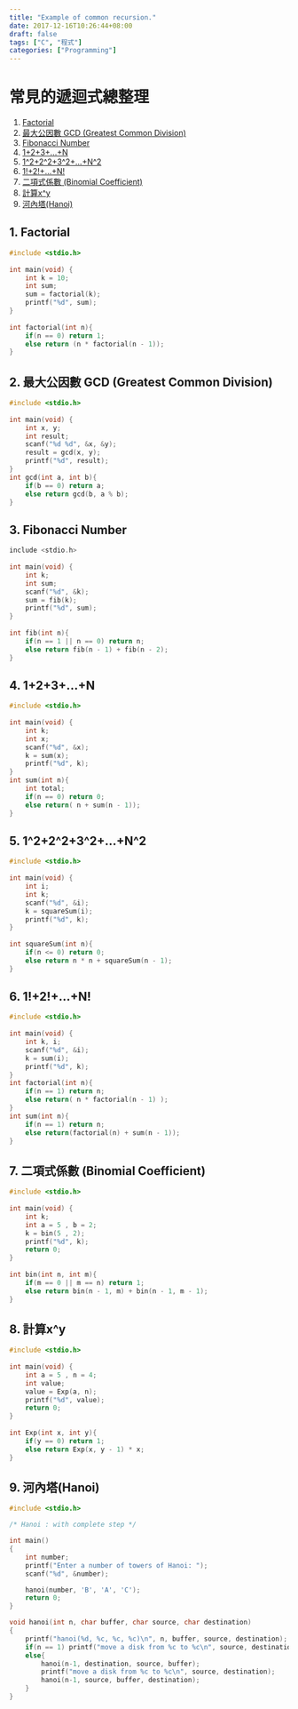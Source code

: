 ```yaml
---
title: "Example of common recursion."
date: 2017-12-16T10:26:44+08:00
draft: false
tags: ["C", "程式"]
categories: ["Programming"]
---
```


# 常見的遞迴式總整理 <br>
1. [Factorial](#1)
2. [最大公因數 GCD (Greatest Common Division)](#2)
3. [Fibonacci Number](#3)
4. [1+2+3+...+N](#4)
5. [1^2+2^2+3^2+...+N^2](#5)
6. [1!+2!+...+N!](#6)
7. [二項式係數 (Binomial Coefficient)](#7)
8. [計算x^y](#8)
9. [河內塔(Hanoi)](#9)

## <a name="1">1. Factorial</a>

```C
#include <stdio.h>
 
int main(void) {
	int k = 10;
	int sum;
	sum = factorial(k);
	printf("%d", sum);
}
 
int factorial(int n){
	if(n == 0) return 1;
	else return (n * factorial(n - 1));
}
```

## <a name="2">2. 最大公因數 GCD (Greatest Common Division)</a>
```C
#include <stdio.h>
 
int main(void) {
	int x, y;
	int result;
	scanf("%d %d", &x, &y);
	result = gcd(x, y);
	printf("%d", result);
}
int gcd(int a, int b){
	if(b == 0) return a;
	else return gcd(b, a % b);
}
```

## <a name="3">3. Fibonacci Number</a>
```C
include <stdio.h>
 
int main(void) {
	int k;
	int sum;
	scanf("%d", &k);
	sum = fib(k);
	printf("%d", sum);
}
 
int fib(int n){
	if(n == 1 || n == 0) return n;
	else return fib(n - 1) + fib(n - 2);
}
```

## <a name="4">4. 1+2+3+...+N</a>
```C
#include <stdio.h>
 
int main(void) {
	int k;
	int x;
	scanf("%d", &x);
	k = sum(x);
	printf("%d", k);
}
int sum(int n){
	int total;
	if(n == 0) return 0;
	else return( n + sum(n - 1));
}
```

## <a name="5">5. 1^2+2^2+3^2+...+N^2</a>
```C
#include <stdio.h>
 
int main(void) {
	int i;
	int k;
	scanf("%d", &i);
	k = squareSum(i);
	printf("%d", k);
}
 
int squareSum(int n){
	if(n <= 0) return 0;
	else return n * n + squareSum(n - 1);
}
```

## <a name="6">6. 1!+2!+...+N!</a>
```C
#include <stdio.h>
 
int main(void) {
	int k, i;
	scanf("%d", &i);
	k = sum(i);
	printf("%d", k);
}
int factorial(int n){
	if(n == 1) return n;
	else return( n * factorial(n - 1) );
}
int sum(int n){
	if(n == 1) return n;
	else return(factorial(n) + sum(n - 1));
}
```

## <a name="7">7. 二項式係數 (Binomial Coefficient)</a>
```C
#include <stdio.h>
 
int main(void) {
	int k;
	int a = 5 , b = 2;
	k = bin(5 , 2);
	printf("%d", k);
	return 0;
}
 
int bin(int n, int m){
	if(m == 0 || m == n) return 1;
	else return bin(n - 1, m) + bin(n - 1, m - 1);
}
```

## <a name="8">8. 計算x^y </a>
```C
#include <stdio.h>
 
int main(void) {
	int a = 5 , n = 4;
	int value;
	value = Exp(a, n);
	printf("%d", value);
	return 0;
}
 
int Exp(int x, int y){
	if(y == 0) return 1;
	else return Exp(x, y - 1) * x;
}
```

## <a name="9">9. 河內塔(Hanoi)</a>
```C
#include <stdio.h>

/* Hanoi : with complete step */

int main()
{
    int number;
    printf("Enter a number of towers of Hanoi: ");
    scanf("%d", &number);

    hanoi(number, 'B', 'A', 'C');
    return 0;
}

void hanoi(int n, char buffer, char source, char destination)
{
    printf("hanoi(%d, %c, %c, %c)\n", n, buffer, source, destination);
    if(n == 1) printf("move a disk from %c to %c\n", source, destination);
    else{
        hanoi(n-1, destination, source, buffer);
        printf("move a disk from %c to %c\n", source, destination);
        hanoi(n-1, source, buffer, destination);
    }
}
```